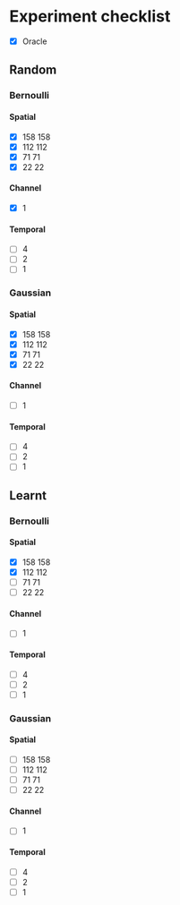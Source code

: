 # Experiment checklist

- [x] Oracle

## Random

### Bernoulli

#### Spatial

- [x] 158 158
- [x] 112 112
- [x] 71 71
- [x] 22 22

#### Channel

- [x] 1

#### Temporal

- [ ] 4
- [ ] 2
- [ ] 1

### Gaussian

#### Spatial

- [x] 158 158
- [x] 112 112
- [x] 71 71
- [x] 22 22

#### Channel

- [ ] 1

#### Temporal

- [ ] 4
- [ ] 2
- [ ] 1

## Learnt

### Bernoulli

#### Spatial

- [x] 158 158
- [x] 112 112
- [ ] 71 71
- [ ] 22 22

#### Channel

- [ ] 1

#### Temporal

- [ ] 4
- [ ] 2
- [ ] 1

### Gaussian

#### Spatial

- [ ] 158 158
- [ ] 112 112
- [ ] 71 71
- [ ] 22 22

#### Channel

- [ ] 1

#### Temporal

- [ ] 4
- [ ] 2
- [ ] 1